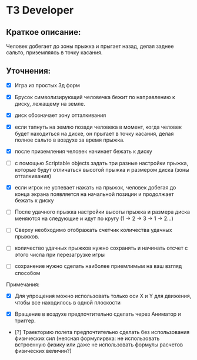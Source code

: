 # ТЗ Developer

## Краткое описание: 
Человек добегает до зоны прыжка и прыгает назад, делая заднее сальто, 
приземляясь в точку касания.

## Уточнения: 
- [x] Игра из простых 3д форм

- [x] Брусок символизирующий человечка бежит по направлению к диску, 
лежащему на земле.

- [x] диск обозначает зону отталкивания

- [x] если тапнуть на землю позади человека в момент, когда человек будет 
находиться на диске, он прыгает в точку касания, делая полное сальто в 
воздухе за время прыжка.

- [x] после приземления человек начинает бежать к диску 

- [ ] с помощью Scriptable objects задать три разные настройки прыжка, которые 
будут отличаться высотой прыжка и размером диска (зоны отталкивания)

- [x] если игрок не успевает нажать на прыжок, человек добегая до конца экрана 
появляется на начальной позиции и продолжает бежать к диску

- [ ] После удачного прыжка настройки высоты прыжка и размера диска меняются 
на следующие и идут по кругу (1 -> 2 -> 3 -> 1 -> 2…)

- [ ] Сверху необходимо отображать счетчик количества удачных прыжков.

- [ ] количество удачных прыжков нужно сохранять и начинать отсчет с этого 
числа при перезагрузке игры

- [ ] сохранение нужно сделать наиболее приемлимым на ваш взгляд способом

Примечания:
- [x] Для упрощения можно использовать только оси X и Y для движения, чтобы 
все находилось в одной плоскости

- [x] Вращение в воздухе предпочтительно сделать через Аниматор и триггер.

- [?] Траекторию полета предпочтительно сделать без использования физических 
сил (неясная формулирвка: не использовать встроенную физику или даже не использовать формулы расчетов физических величин?)
